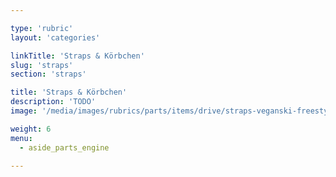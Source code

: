 ```yaml
---

type: 'rubric'
layout: 'categories'

linkTitle: 'Straps & Körbchen'
slug: 'straps'
section: 'straps'

title: 'Straps & Körbchen'
description: 'TODO'
image: '/media/images/rubrics/parts/items/drive/straps-veganski-freestylepedal_08.jpeg'

weight: 6
menu:
  - aside_parts_engine  

---
```

